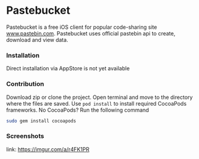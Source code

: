 # Pastebucket

Pastebucket is a free iOS client for popular code-sharing site www.pastebin.com. Pastebucket uses official pastebin api to create, download and view data.

### Installation

Direct installation via AppStore is not yet available

### Contribution

Download zip or clone the project. Open terminal and move to the directory where the files are saved. Use `pod install` to install required CocoaPods frameworks. No CocoaPods? Run the following command

```bash
sudo gem install cocoapods
```

### Screenshots

link: https://imgur.com/a/r4FK1PR